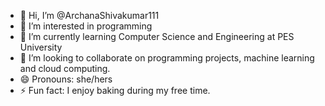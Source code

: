 - 👋 Hi, I’m @ArchanaShivakumar111
- 👀 I’m interested in programming
- 🌱 I’m currently learning Computer Science and Engineering at PES University
- 💞️ I’m looking to collaborate on programming projects, machine learning and cloud computing.
- 😄 Pronouns: she/hers
- ⚡ Fun fact: I enjoy baking during my free time.

<!---
ArchanaShivakumar111/ArchanaShivakumar111 is a ✨ special ✨ repository because its `README.md` (this file) appears on your GitHub profile.
You can click the Preview link to take a look at your changes.
--->
